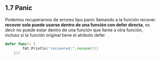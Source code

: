 ## 1.7 Panic

Podemos recuperarnos de errores tipo panic llamando a la función
recover. **recover solo puede usarse dentro de una función con defer
directa**, es decir no puede estar dentro de una función que llame a
otra función, incluso si la función original tiene el atributo defer.

``` go
defer func() {
        fmt.Println("recovered:",recover())
    }()
```


